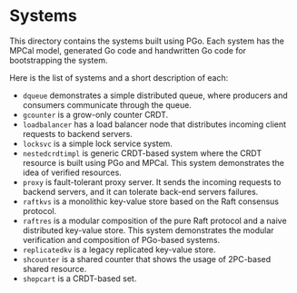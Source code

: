 # Systems

This directory contains the systems built using PGo.
Each system has the MPCal model, generated Go code and handwritten Go code for bootstrapping the system.

Here is the list of systems and a short description of each:

- `dqueue` demonstrates a simple distributed queue, where producers and consumers communicate through the queue.
- `gcounter` is a grow-only counter CRDT.
- `loadbalancer` has a load balancer node that distributes incoming client requests to backend servers.
- `locksvc` is a simple lock service system.
- `nestedcrdtimpl` is generic CRDT-based system where the CRDT resource is built using PGo and MPCal. This system demonstrates the idea of verified resources.
- `proxy` is fault-tolerant proxy server. It sends the incoming requests to backend servers, and it can tolerate back-end servers failures.
- `raftkvs` is a monolithic key-value store based on the Raft consensus protocol.
- `raftres` is a modular composition of the pure Raft protocol and a naive distributed key-value store. This system demonstrates the modular verification and composition of PGo-based systems.
- `replicatedkv` is a legacy replicated key-value store.
- `shcounter` is a shared counter that shows the usage of 2PC-based shared resource.
- `shopcart` is a CRDT-based set.